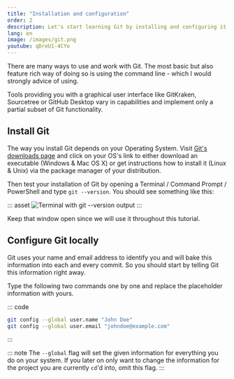 ```yaml
---
title: "Installation and configuration"
order: 2
description: Let's start learning Git by installing and configuring it as well as creating our first Repository.
lang: en
image: /images/git.png
youtube: qDreU1-4CYo
---
```

There are many ways to use and work with Git. The most basic but also feature rich way of doing so is using the command line - which I would strongly advice of using.

Tools providing you with a graphical user interface like GitKraken, Sourcetree or GitHub Desktop vary in capabilities and implement only a partial subset of Git functionality.

## Install Git
The way you install Git depends on your Operating System. Visit [Git's downloads page](https://git-scm.com/downloads) and click on your OS's link to either download an executable (Windows & Mac OS X) or get instructions how to install it (Linux & Unix) via the package manager of your distribution.

Then test your installation of Git by opening a Terminal / Command Prompt / PowerShell and type `git --version`. You should see something like this:

::: asset
![Terminal with git --version output](/images/terminal-git-version.png)
:::

Keep that window open since we will use it throughout this tutorial.

## Configure Git locally
Git uses your name and email address to identify you and will bake this information into each and every commit. So you should start by telling Git this information right away. 

Type the following two commands one by one and replace the placeholder information with yours.

::: code
``` sh
git config --global user.name "John Doe"
git config --global user.email "johndoe@example.com"
```
:::

::: note
The `--global` flag will set the given information for everything you do on your system. If you later on only want to change the information for the project you are currently `cd`'d into, omit this flag.
:::